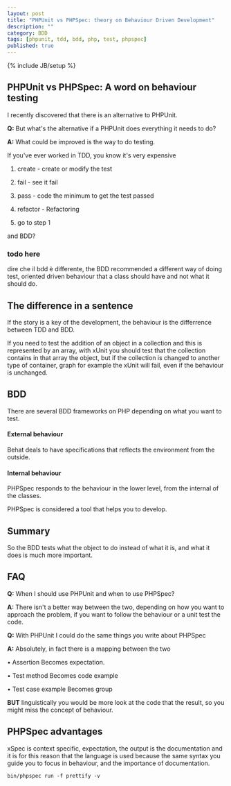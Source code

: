 ```yaml
---
layout: post
title: "PHPUnit vs PHPSpec: theory on Behaviour Driven Development"
description: ""
category: BDD 
tags: [phpunit, tdd, bdd, php, test, phpspec]
published: true
---
```

{% include JB/setup %}

## PHPUnit vs PHPSpec: A word on behaviour testing

I recently discovered that there is an alternative to PHPUnit.

**Q:** But what's the alternative if a PHPUnit does everything it needs to do?

**A:** What could be improved is the way to do testing.


If you've ever worked in TDD, you know it's very expensive

1. create - create or modify the test

2. fail - see it fail

3. pass - code the minimum to get the test passed

4. refactor - Refactoring

5. go to step 1

and BDD?

### todo here

dire che il bdd è differente, 
the BDD recommended a different way of doing test, oriented driven behaviour that a class should have and not what it should do.


## The difference in a sentence

If the story is a key of the development, the behaviour is the differrence between TDD and BDD.

If you need to test the addition of an object in a collection and this is represented by an array, with xUnit you should test that the collection contains in that array the object, but if the collection is changed to another type of container, graph for example the xUnit will fail, even if the behaviour is unchanged.


## BDD

There are several BDD frameworks on PHP depending on what you want to test.

#### External behaviour

Behat deals to have specifications that reflects the environment from the outside.

#### Internal behaviour

PHPSpec responds to the behaviour in the lower level, from the internal of the classes.

PHPSpec is considered a tool that helps you to develop.

## Summary

So the BDD tests what the object to do instead of what it is,
and what it does is much more important.

## FAQ

**Q:** When I should use PHPUnit and when to use PHPSpec?

**A:** There isn't a better way between the two, depending on how you want to approach the problem, if you want to follow the behaviour or a unit test the code.


**Q:** With PHPUnit I could do the same things you write about PHPSpec

**A:** Absolutely, in fact there is a mapping between the two

• Assertion Becomes expectation.

• Test method Becomes code example

• Test case example Becomes group

**BUT** linguistically you would be more look at the code that the result, so you might miss the concept of behaviour.

## PHPSpec advantages

xSpec is context specific, expectation, the output is the documentation
and it is for this reason that the language is used because the same syntax you guide you to focus in behaviour, and the importance of documentation.

`bin/phpspec run -f prettify -v`

